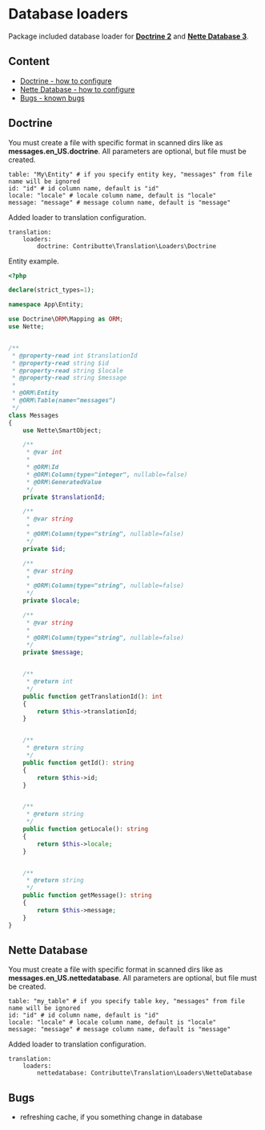 # Database loaders
Package included database loader for **[Doctrine 2](https://www.doctrine-project.org/)** and **[Nette Database 3](https://doc.nette.org/cs/3.0/database)**.

## Content
- [Doctrine - how to configure](#doctrine)
- [Nette Database - how to configure](#nette-database)
- [Bugs - known bugs](#bugs)

## Doctrine
You must create a file with specific format in scanned dirs like as **messages.en_US.doctrine**. All parameters are optional, but file must be created.

```neon
table: "My\Entity" # if you specify entity key, "messages" from file name will be ignored
id: "id" # id column name, default is "id"
locale: "locale" # locale column name, default is "locale"
message: "message" # message column name, default is "message"
```

Added loader to translation configuration.
```neon
translation:
	loaders:
		doctrine: Contributte\Translation\Loaders\Doctrine
```

Entity example.
```php
<?php

declare(strict_types=1);

namespace App\Entity;

use Doctrine\ORM\Mapping as ORM;
use Nette;


/**
 * @property-read int $translationId
 * @property-read string $id
 * @property-read string $locale
 * @property-read string $message
 *
 * @ORM\Entity
 * @ORM\Table(name="messages")
 */
class Messages
{
	use Nette\SmartObject;

	/**
	 * @var int
	 *
	 * @ORM\Id
	 * @ORM\Column(type="integer", nullable=false)
	 * @ORM\GeneratedValue
	 */
	private $translationId;

	/**
	 * @var string
	 *
	 * @ORM\Column(type="string", nullable=false)
	 */
	private $id;

	/**
	 * @var string
	 *
	 * @ORM\Column(type="string", nullable=false)
	 */
	private $locale;

	/**
	 * @var string
	 *
	 * @ORM\Column(type="string", nullable=false)
	 */
	private $message;


	/**
	 * @return int
	 */
	public function getTranslationId(): int
	{
		return $this->translationId;
	}


	/**
	 * @return string
	 */
	public function getId(): string
	{
		return $this->id;
	}


	/**
	 * @return string
	 */
	public function getLocale(): string
	{
		return $this->locale;
	}


	/**
	 * @return string
	 */
	public function getMessage(): string
	{
		return $this->message;
	}
}
```

## Nette Database
You must create a file with specific format in scanned dirs like as **messages.en_US.nettedatabase**. All parameters are optional, but file must be created.

```neon
table: "my_table" # if you specify table key, "messages" from file name will be ignored
id: "id" # id column name, default is "id"
locale: "locale" # locale column name, default is "locale"
message: "message" # message column name, default is "message"
```

Added loader to translation configuration.
```neon
translation:
	loaders:
		nettedatabase: Contributte\Translation\Loaders\NetteDatabase
```

## Bugs
- refreshing cache, if you something change in database
